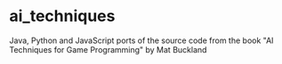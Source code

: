 # ai_techniques
Java, Python and JavaScript ports of the source code from the book "AI Techniques for Game Programming" by Mat Buckland
